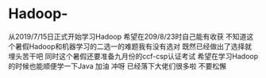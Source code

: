 # Hadoop-
从2019/7/15日正式开始学习Hadoop
希望在209/8/23时自己能有收获
不知道这个暑假Hadoop和机器学习的二选一的难题我有没有选对
既然已经做出了选择就埋头苦干吧
同时这个暑假还要准备九月份的ccf-csp认证考试
希望在学习Hadoop的时候也能顺便学一下Java
加油 冲呀 已经落下大佬们很多啦 不要松懈 

